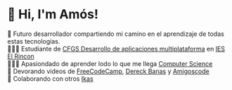 
# 👋 Hi, I'm Amós!
🌷 Futuro desarrollador compartiendo mi camino en el aprendizaje de todas estas tecnologías.<br/>
👩🏻‍💻 Estudiante de [CFGS Desarrollo de aplicaciones multiplataforma](https://todofp.es/que-estudiar/loe/informatica-comunicaciones/des-aplicaciones-multiplataforma.html) en [IES El Rincon](https://www3.gobiernodecanarias.org/medusa/edublog/ieselrincon/)<br/>
👩🏻‍🎓 Apasiondado de aprender lodo lo que me llega [Computer Science](https://cs50.harvard.edu/x/2024/) <br/>
🎨 Devorando videos de [FreeCodeCamp](https://www.youtube.com/@freecodecamp/playlists), [Dereck Banas](https://www.youtube.com/@derekbanas/playlists) y [Amigoscode](https://www.youtube.com/@amigoscode/playlists)<br/>
💭 Colaborando con otros [Ikas](https://ikas73.github.io/)<br/>
